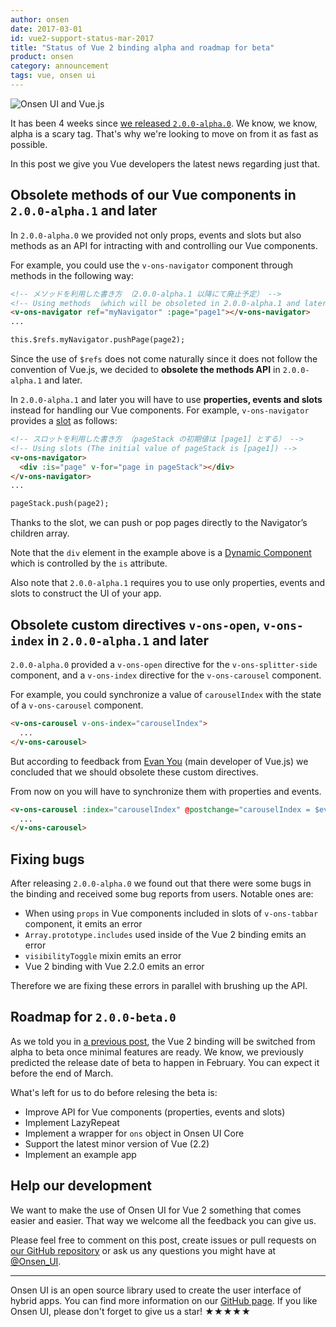 ```yaml
---
author: onsen
date: 2017-03-01
id: vue2-support-status-mar-2017
title: "Status of Vue 2 binding alpha and roadmap for beta"
product: onsen
category: announcement
tags: vue, onsen ui
---
```


![Onsen UI and Vue.js](https://onsen.io/blog/content/images/2016/Aug/onsen_vue.png)

<!--[Onsen UI for Vue 2](https://ja.onsen.io/vue/) の最初の α 版（`2.0.0-alpha.0`）を[リリース](/blog/vuejs-2-binding-alpha-version-is-here/)してから4週間ほどが経ちました。
Onsen UI for Vue 2 をお使いの皆さん向けに、最近のニュースをお知らせします。-->

It has been 4 weeks since [we released `2.0.0-alpha.0`](/blog/vuejs-2-binding-alpha-version-is-here/). We know, we know, alpha is a scary tag. That's why we're looking to move on from it as fast as possible.

In this post we give you Vue developers the latest news regarding just that.

<!--## `2.0.0-alpha.1` 以降にて、全てのメソッドを廃止します-->
## Obsolete methods of our Vue components in `2.0.0-alpha.1` and later

<!--`2.0.0-alpha.0` では、Vue コンポーネントを読み出し・操作するための API として、
プロパティ、イベント、スロットに加えて、メソッドを提供していました。-->
In `2.0.0-alpha.0` we provided not only props, events and slots but also methods as an API for intracting with and controlling our Vue components.

<!--例えば `v-ons-navigator` 要素はメソッドを利用して以下のように使うことができました。-->
For example, you could use the `v-ons-navigator` component through methods in the following way:

<!-- more -->

```html
<!-- メソッドを利用した書き方 （2.0.0-alpha.1 以降にて廃止予定） -->
<!-- Using methods （which will be obsoleted in 2.0.0-alpha.1 and later） -->
<v-ons-navigator ref="myNavigator" :page="page1"></v-ons-navigator>
...

this.$refs.myNavigator.pushPage(page2);
```

<!--しかし、上記の `$refs` を用いた書き方は、Vue.js のしきたりに沿うものではなく好ましくありません。
そのため、**`2.0.0-alpha.1` 以降にて、全てのメソッドを廃止します。**-->
Since the use of `$refs` does not come naturally since it does not follow the convention of Vue.js, we decided to **obsolete the methods API** in `2.0.0-alpha.1` and later.

<!--`2.0.0-alpha.1` 以降では、代わりに**プロパティ、イベント、スロット**を使用して Vue コンポーネントを読み出し・操作します。
例えば `v-ons-navigator` 要素の場合は[スロット](http://)を使用します。-->
In `2.0.0-alpha.1` and later you will have to use **properties, events and slots** instead for handling our Vue components.
For example, `v-ons-navigator` provides a [slot](https://vuejs.org/v2/guide/components.html#Content-Distribution-with-Slots) as follows:

```html
<!-- スロットを利用した書き方 （pageStack の初期値は [page1] とする） -->
<!-- Using slots (The initial value of pageStack is [page1]) -->
<v-ons-navigator>
  <div :is="page" v-for="page in pageStack"></div>
</v-ons-navigator>
...

pageStack.push(page2);
```

<!--スロットを使うと、`v-ons-navigator` 要素のプロパティを操作しなくても、
`v-ons-navigator` の子要素を操作するだけでページの push と pop を行うことができます。-->
Thanks to the slot, we can push or pop pages directly to the Navigator’s children array.

<!--なお、上記の例における `div` 要素は、`is` 属性によって[動的コンポーネント](https://jp.vuejs.org/v2/guide/components.html#動的コンポーネント) となっていることにご注意ください。-->
Note that the `div` element in the example above is a [Dynamic Component](https://vuejs.org/v2/guide/components.html#Dynamic-Components) which is controlled by the `is` attribute.

<!--このように、`2.0.0-alpha.1` 以降ではプロパティ、イベント、スロットのみを使用して UI を構築する必要があることに注意してください。-->
Also note that `2.0.0-alpha.1` requires you to use only properties, events and slots to construct the UI of your app.

<!--## `2.0.0-alpha.1` 以降にて、カスタムディレクティブ `v-ons-open`, `v-ons-index` を廃止します-->
## Obsolete custom directives `v-ons-open`, `v-ons-index` in `2.0.0-alpha.1` and later

<!--`2.0.0-alpha.0` では、
`v-ons-splitter-side` 要素などのために `v-ons-open` ディレクティブを、
`v-ons-carousel` 要素などのために `v-ons-index` ディレクティブを提供していました。-->
`2.0.0-alpha.0` provided a `v-ons-open` directive for the `v-ons-splitter-side` component, and a `v-ons-index` directive for the `v-ons-carousel` component.

<!--例えば `v-ons-open` ディレクティブを使うと、以下のように `carouselIndex` の値と `v-ons-carousel` 要素の状態を同期することができました。-->
For example, you could synchronize a value of `carouselIndex` with the state of a `v-ons-carousel` component.

```html
<v-ons-carousel v-ons-index="carouselIndex">
  ...
</v-ons-carousel>
```

<!--しかし Vue.js のメイン開発者である [Evan You](https://github.com/yyx990803) 氏からのフィードバックを受けて、
`v-ons-open` のような一部のカスタムディレクティブは廃止すべきであるとの結論に至りました。-->
But according to feedback from [Evan You](https://github.com/yyx990803) (main developer of Vue.js) we concluded that we should obsolete these custom directives.

<!--今後は以下のようにプロパティやイベントを用いて `carouselIndex` の値と `v-ons-carousel` 要素の状態を同期します。-->
From now on you will have to synchronize them with properties and events.

```html
<v-ons-carousel :index="carouselIndex" @postchange="carouselIndex = $event.activeIndex">
  ...
</v-ons-carousel>
```

<!--## バグ修正を行っています-->
## Fixing bugs

<!--`2.0.0-alpha.0` リリースの後、私達はいくつかのバグを発見しました。
また、ユーザの皆さんからもいくつかのバグ報告をいただきました。
具体的には以下のようなバグがありました。-->
After releasing `2.0.0-alpha.0` we found out that there were some bugs in the binding and received some bug reports from users.
Notable ones are:

<!--- `v-ons-tabbar` 要素の `pages` スロットに入れる Vue コンポーネントにおいて `props` を使用するとエラーが出る
- Onsen UI for Vue 2 内部で使用している `Array.prototype.includes` がエラーを出す
- `visibilityToggle` ミックスインがエラーを出す
- Vue 2.2.0 以降で使用するとエラーが出る-->
- When using `props` in Vue components included in slots of `v-ons-tabbar` component, it emits an error
- `Array.prototype.includes` used inside of the Vue 2 binding emits an error
- `visibilityToggle` mixin emits an error
- Vue 2 binding with Vue 2.2.0 emits an error

<!--そのため、API のブラッシュアップに並行して、これらのようなバグの修正も行っています。-->
Therefore we are fixing these errors in parallel with brushing up the API.

<!--## 今後の予定 — `2.0.0-beta.0` に向けて-->
## Roadmap for `2.0.0-beta.0`

<!--[以前の記事](/blog/vue2-support-status-jan-2017/)でお伝えしたように、最低限の機能が実装でき次第、α 版は β 版に移行します。
β 版への移行は、当初は2月中を予定していましたが、現在は3月中となる見込みです。-->
As we told you in [a previous post](/blog/vue2-support-status-jan-2017/), the Vue 2 binding will be switched from alpha to beta once minimal features are ready.
We know, we previously predicted the release date of beta to happen in February. You can expect it before the end of March.

<!--β 版までの作業としては以下のものを予定しています:-->
What's left for us to do before relesing the beta is:

<!--- Vue コンポーネントの API （プロパティ、イベント、スロット）をより改善します
- LazyRepeat を実装します
- Onsen UI Core の `ons` オブジェクトのラッパーを実装します
- Vue 2.2 に対応します
- サンプルアプリを実装します-->
- Improve API for Vue components (properties, events and slots)
- Implement LazyRepeat
- Implement a wrapper for `ons` object in Onsen UI Core
- Support the latest minor version of Vue (2.2)
- Implement an example app

<!--## 開発にご協力ください-->
## Help our development

<!--私達は Onsen UI for Vue 2 を使いやすいものにしたいと思っています。
皆さんからのフィードバックを歓迎します。-->
We want to make the use of Onsen UI for Vue 2 something that comes easier and easier.
That way we welcome all the feedback you can give us.

<!--何かお気付きの点があれば、この記事のコメント欄や GitHub レポジトリの [Issues](https://github.com/OnsenUI/OnsenUI/issues)、また [Twitter](https://twitter.com/Onsen_UI) 等でお気軽にご指摘ください。-->

Please feel free to comment on this post, create issues or pull requests on [our GitHub repository](https://github.com/OnsenUI/OnsenUI) or ask us any questions you might have at [@Onsen_UI](https://twitter.com/Onsen_UI).

---

<!--Onsen UI はハイブリッドアプリの UI 構築などに使えるオープンソースのライブラリです。詳しくは [GitHub レポジトリ](https://github.com/OnsenUI/OnsenUI "GitHub レポジトリ") をご覧ください。Onsen UI が好きな方は、GitHub スターをつけるのをお忘れなく！★★★★★-->

Onsen UI is an open source library used to create the user interface of hybrid apps. You can find more information on our [GitHub page](https://github.com/OnsenUI/OnsenUI). If you like Onsen UI, please don't forget to give us a star! ★★★★★
